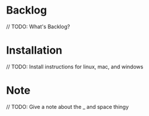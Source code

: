# Backlog
// TODO: What's Backlog?

# Installation
// TODO: Install instructions for linux, mac, and windows

# Note
// TODO: Give a note about the _ and space thingy
